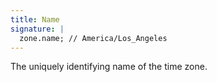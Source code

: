 ```yaml
---
title: Name
signature: |
  zone.name; // America/Los_Angeles
---
```


The uniquely identifying name of the time zone.
